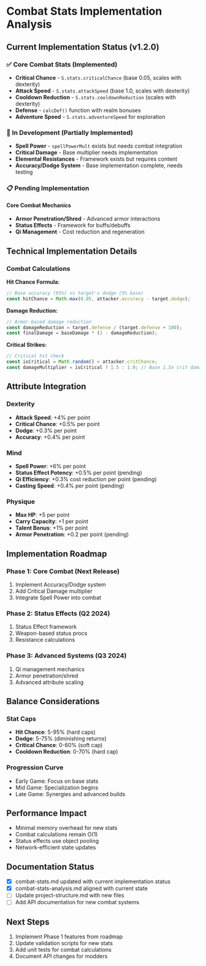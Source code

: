 # Combat Stats Implementation Analysis

## Current Implementation Status (v1.2.0)

### ✅ Core Combat Stats (Implemented)
- **Critical Chance** - `S.stats.criticalChance` (base 0.05, scales with dexterity)
- **Attack Speed** - `S.stats.attackSpeed` (base 1.0, scales with dexterity)
- **Cooldown Reduction** - `S.stats.cooldownReduction` (scales with dexterity)
- **Defense** - `calcDef()` function with realm bonuses
- **Adventure Speed** - `S.stats.adventureSpeed` for exploration

### 🔄 In Development (Partially Implemented)
- **Spell Power** - `spellPowerMult` exists but needs combat integration
- **Critical Damage** - Base multiplier needs implementation
- **Elemental Resistances** - Framework exists but requires content
- **Accuracy/Dodge System** - Base implementation complete, needs testing

### 📋 Pending Implementation

#### Core Combat Mechanics
- **Armor Penetration/Shred** - Advanced armor interactions
- **Status Effects** - Framework for buffs/debuffs
- **Qi Management** - Cost reduction and regeneration

## Technical Implementation Details

### Combat Calculations

**Hit Chance Formula:**
```javascript
// Base accuracy (95%) vs target's dodge (5% base)
const hitChance = Math.max(0.05, attacker.accuracy - target.dodge);
```

**Damage Reduction:**
```javascript
// Armor-based damage reduction
const damageReduction = target.defense / (target.defense + 100);
const finalDamage = baseDamage * (1 - damageReduction);
```

**Critical Strikes:**
```javascript
// Critical hit check
const isCritical = Math.random() < attacker.critChance;
const damageMultiplier = isCritical ? 1.5 : 1.0; // Base 1.5x crit damage
```

## Attribute Integration

### Dexterity
- **Attack Speed**: +4% per point
- **Critical Chance**: +0.5% per point
- **Dodge**: +0.3% per point
- **Accuracy**: +0.4% per point

### Mind
- **Spell Power**: +6% per point
- **Status Effect Potency**: +0.5% per point (pending)
- **Qi Efficiency**: +0.3% cost reduction per point (pending)
- **Casting Speed**: +0.4% per point (pending)

### Physique
- **Max HP**: +5 per point
- **Carry Capacity**: +1 per point
- **Talent Bonus**: +1% per point
- **Armor Penetration**: +0.2 per point (pending)

## Implementation Roadmap

### Phase 1: Core Combat (Next Release)
1. Implement Accuracy/Dodge system
2. Add Critical Damage multiplier
3. Integrate Spell Power into combat

### Phase 2: Status Effects (Q2 2024)
1. Status Effect framework
2. Weapon-based status procs
3. Resistance calculations

### Phase 3: Advanced Systems (Q3 2024)
1. Qi management mechanics
2. Armor penetration/shred
3. Advanced attribute scaling

## Balance Considerations

### Stat Caps
- **Hit Chance**: 5-95% (hard caps)
- **Dodge**: 5-75% (diminishing returns)
- **Critical Chance**: 0-60% (soft cap)
- **Cooldown Reduction**: 0-70% (hard cap)

### Progression Curve
- Early Game: Focus on base stats
- Mid Game: Specialization begins
- Late Game: Synergies and advanced builds

## Performance Impact
- Minimal memory overhead for new stats
- Combat calculations remain O(1)
- Status effects use object pooling
- Network-efficient state updates

## Documentation Status
- [x] combat-stats.md updated with current implementation status
- [x] combat-stats-analysis.md aligned with current state
- [ ] Update project-structure.md with new files
- [ ] Add API documentation for new combat systems

## Next Steps
1. Implement Phase 1 features from roadmap
2. Update validation scripts for new stats
3. Add unit tests for combat calculations
4. Document API changes for modders
